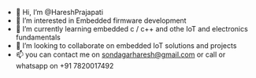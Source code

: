 - 👋 Hi, I’m @HareshPrajapati
- 👀 I’m interested in Embedded firmware development
- 🌱 I’m currently learning embedded c / c++ and othe IoT and electronics fundamentals
- 💞️ I’m looking to collaborate on embedded IoT solutions and projects
- 📫 you can contact me on sondagarharesh@gmail.com or call or whatsapp on +91 7820017492

<!---
HareshPrajapati/HareshPrajapati is a ✨ special ✨ repository because its `README.md` (this file) appears on your GitHub profile.
You can click the Preview link to take a look at your changes.
--->
